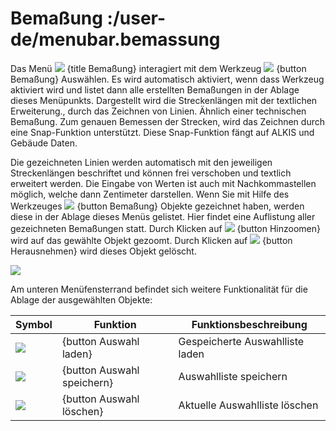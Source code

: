 # Bemaßung :/user-de/menubar.bemassung

Das Menü ![](gbd-icon-bemassung-02.svg) {title Bemaßung} interagiert mit dem Werkzeug ![](gbd-icon-bemassung-02.svg) {button Bemaßung} Auswählen. Es wird automatisch aktiviert, wenn dass Werkzeug aktiviert wird und listet dann alle erstellten Bemaßungen in der Ablage dieses Menüpunkts. Dargestellt wird die Streckenlängen mit der textlichen Erweiterung., durch das Zeichnen von Linien. Ähnlich einer technischen Bemaßung. Zum genauen Bemessen der Strecken, wird das Zeichnen durch eine Snap-Funktion unterstützt. Diese Snap-Funktion fängt auf ALKIS und Gebäude Daten.


Die gezeichneten Linien werden automatisch mit den jeweiligen Streckenlängen beschriftet und können frei verschoben und textlich erweitert werden. Die Eingabe von Werten ist auch mit Nachkommastellen möglich, welche dann Zentimeter darstellen. Wenn Sie mit Hilfe des Werkzeuges ![](gbd-icon-bemassung-02.svg) {button Bemaßung} Objekte gezeichnet haben, werden diese in der Ablage dieses Menüs gelistet. Hier findet eine Auflistung aller gezeichneten Bemaßungen statt. Durch Klicken auf ![](sharp-center_focus_weak-24px.svg) {button Hinzoomen} wird auf das gewählte Objekt gezoomt. Durch Klicken auf ![](sharp-remove_circle_outline-24px.svg) {button Herausnehmen} wird dieses Objekt gelöscht.

![](dimensions.png)

Am unteren Menüfensterrand befindet sich weitere Funktionalität für die Ablage der ausgewählten Objekte:

| Symbol                                | Funktion                	| Funktionsbeschreibung                         |
|---------------------------------------|-------------------------------|-----------------------------------------------|
| ![](ic_folder_open_24px.svg)		| {button Auswahl laden}	| Gespeicherte Auswahlliste laden 		|
| ![](sharp-save-24px.svg)        	| {button Auswahl speichern}	| Auswahlliste speichern     			|
| ![](sharp-delete_forever-24px.svg)   	| {button Auswahl löschen}	| Aktuelle Auswahlliste löschen			|
